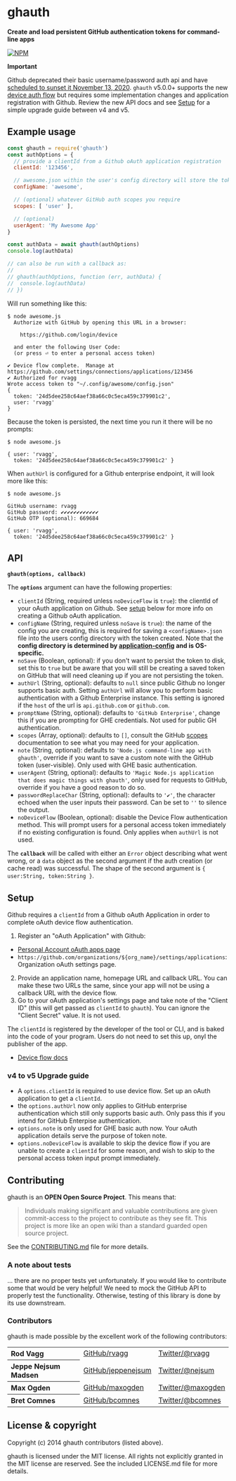 # ghauth

**Create and load persistent GitHub authentication tokens for command-line apps**

[![NPM](https://nodei.co/npm/ghauth.svg)](https://nodei.co/npm/ghauth/)

**Important**

Github deprecated their basic username/password auth api and have [scheduled to sunset it November 13, 2020](https://developer.github.com/changes/2020-02-14-deprecating-oauth-auth-endpoint/).  `ghauth` v5.0.0+ supports the new [device auth flow](https://docs.github.com/en/developers/apps/authorizing-oauth-apps#device-flow) but requires some implementation changes and application registration with Github. Review the new API docs and see [Setup](#setup) for a simple upgrade guide between v4 and v5.

## Example usage

```js
const ghauth = require('ghauth')
const authOptions = {
  // provide a clientId from a Github oAuth application registration
  clientId: '123456',

  // awesome.json within the user's config directory will store the token
  configName: 'awesome',

  // (optional) whatever GitHub auth scopes you require
  scopes: [ 'user' ],

  // (optional)
  userAgent: 'My Awesome App'
}

const authData = await ghauth(authOptions)
console.log(authData)

// can also be run with a callback as:
//
// ghauth(authOptions, function (err, authData) {
//  console.log(authData)
// })

```

Will run something like this:

```console
$ node awesome.js
  Authorize with GitHub by opening this URL in a browser:

    https://github.com/login/device

  and enter the following User Code:
  (or press ⏎ to enter a personal access token)

✔ Device flow complete.  Manage at https://github.com/settings/connections/applications/123456
✔ Authorized for rvagg
Wrote access token to "~/.config/awesome/config.json"
{
  token: '24d5dee258c64aef38a66c0c5eca459c379901c2',
  user: 'rvagg'
}
```

Because the token is persisted, the next time you run it there will be no prompts:

```console
$ node awesome.js

{ user: 'rvagg',
  token: '24d5dee258c64aef38a66c0c5eca459c379901c2' }
```

When `authUrl` is configured for a Github enterprise endpoint, it will look more like this:

```console
$ node awesome.js

GitHub username: rvagg
GitHub password: ✔✔✔✔✔✔✔✔✔✔✔✔
GitHub OTP (optional): 669684

{ user: 'rvagg',
  token: '24d5dee258c64aef38a66c0c5eca459c379901c2' }
```

## API

<b><code>ghauth(options, callback)</code></b>

The <b><code>options</code></b> argument can have the following properties:

* `clientId` (String, required unless `noDeviceFlow` is `true`): the clientId of your oAuth application on Github.  See [setup](#setup) below for more info on creating a Github oAuth application.
* `configName` (String, required unless `noSave` is `true`): the name of the config you are creating, this is required for saving a `<configName>.json` file into the users config directory with the token created. Note that the **config directory is determined by [application-config](https://github.com/LinusU/node-application-config) and is OS-specific.**
* `noSave` (Boolean, optional): if you don't want to persist the token to disk, set this to `true` but be aware that you will still be creating a saved token on GitHub that will need cleaning up if you are not persisting the token.
* `authUrl` (String, optional):  defaults to `null` since public Github no longer supports basic auth.  Setting `authUrl` will allow you to perform basic authentication with a Github Enterprise instance.  This setting is ignored if the `host` of the url is `api.github.com` or `github.com`.
* `promptName` (String, optional): defaults to `'GitHub Enterprise'`, change this if you are prompting for GHE credentials.  Not used for public GH authentication.
* `scopes` (Array, optional): defaults to `[]`, consult the GitHub [scopes](https://developer.github.com/v3/oauth/#scopes) documentation to see what you may need for your application.
* `note` (String, optional):  defaults to `'Node.js command-line app with ghauth'`, override if you want to save a custom note with the GitHub token (user-visible).  Only used with GHE basic authentication.
* `userAgent` (String, optional): defaults to `'Magic Node.js application that does magic things with ghauth'`, only used for requests to GitHub, override if you have a good reason to do so.
* `passwordReplaceChar` (String, optional): defaults to `'✔'`, the character echoed when the user inputs their password. Can be set to `''` to silence the output.
* `noDeviceFlow` (Boolean, optional): disable the Device Flow authentication method.  This will prompt users for a personal access token immediately if no existing configuration is found.  Only applies when `authUrl` is not used.

The <b><code>callback</code></b> will be called with either an `Error` object describing what went wrong, or a `data` object as the second argument if the auth creation (or cache read) was successful. The shape of the second argument is `{ user:String, token:String }`.

## Setup

Github requires a `clientId` from a Github oAuth Application in order to complete oAuth device flow authentication.

1. Register an "oAuth Application" with Github:
  - [Personal Account oAuth apps page](https://github.com/settings/developers)
  - `https://github.com/organizations/${org_name}/settings/applications`: Organization oAuth settings page.
2. Provide an application name, homepage URL and callback URL.  You can make these two URLs the same, since your app will not be using a callback URL with the device flow.
3. Go to your oAuth application's settings page and take note of the "Client ID" (this will get passed as `clientId` to `ghauth`).  You can ignore the "Client Secret" value.  It is not used.

The `clientId` is registered by the developer of the tool or CLI, and is baked into the code of your program.  Users do not need to set this up, onyl the publisher of the app.

- [Device flow docs](https://docs.github.com/en/developers/apps/authorizing-oauth-apps#device-flow)

### v4 to v5 Upgrade guide

- A `options.clientId` is required to use device flow.  Set up an oAuth application to get a `clientId`.
- the `options.authUrl` now only applies to GitHub enterprise authentication which still only supports basic auth.  Only pass this if you intend for GitHub Enterpise authentication.
- `options.note` is only used for GHE basic auth now.  Your oAuth application details serve the purpose of token note.
- `options.noDeviceFlow` is available to skip the device flow if you are unable to create a `clientId` for some reason, and wish to skip to the personal access token input prompt immediately.

## Contributing

ghauth is an **OPEN Open Source Project**. This means that:

> Individuals making significant and valuable contributions are given commit-access to the project to contribute as they see fit. This project is more like an open wiki than a standard guarded open source project.

See the [CONTRIBUTING.md](https://github.com/rvagg/ghauth/blob/master/CONTRIBUTING.md) file for more details.

### A note about tests

... there are no proper tests yet unfortunately. If you would like to contribute some that would be very helpful! We need to mock the GitHub API to properly test the functionality. Otherwise, testing of this library is done by its use downstream.

### Contributors

ghauth is made possible by the excellent work of the following contributors:

<table><tbody>
<tr><th align="left">Rod Vagg</th><td><a href="https://github.com/rvagg">GitHub/rvagg</a></td><td><a href="http://twitter.com/rvagg">Twitter/@rvagg</a></td></tr>
<tr><th align="left">Jeppe Nejsum Madsen</th><td><a href="https://github.com/jeppenejsum">GitHub/jeppenejsum</a></td><td><a href="http://twitter.com/nejsum">Twitter/@nejsum</a></td></tr>
<tr><th align="left">Max Ogden</th><td><a href="https://github.com/maxogden">GitHub/maxogden</a></td><td><a href="http://twitter.com/maxogden">Twitter/@maxogden</a></td></tr>
<tr><th align="left">Bret Comnes</th><td><a href="https://github.com/bcomnes">GitHub/bcomnes</a></td><td><a href="http://twitter.com/bcomnes">Twitter/@bcomnes</a></td></tr>
</tbody></table>

License &amp; copyright
-----------------------

Copyright (c) 2014 ghauth contributors (listed above).

ghauth is licensed under the MIT license. All rights not explicitly granted in the MIT license are reserved. See the included LICENSE.md file for more details.

